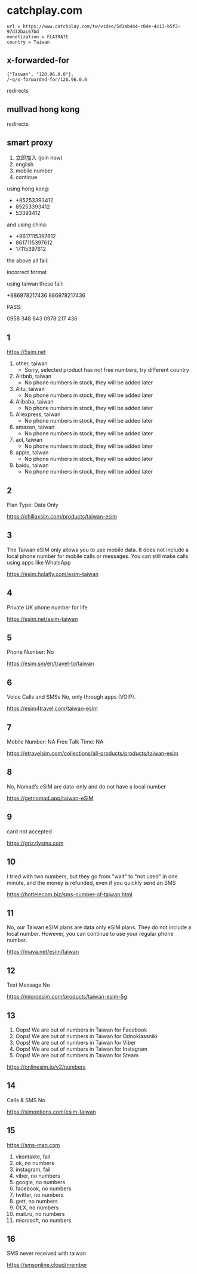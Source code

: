 # catchplay.com

~~~
url = https://www.catchplay.com/tw/video/5d1ab444-c04e-4c13-b5f3-97d32bac67bd
monetization = FLATRATE
country = Taiwan
~~~

## x-forwarded-for

~~~
{"Taiwan", "120.96.0.0"},
/~q/x-forwarded-for/120.96.0.0
~~~

redirects

## mullvad hong kong

redirects

## smart proxy

1. 立即加入 (join now)
2. english
3. mobile number
4. continue

using hong kong:

- +85253393412
- 85253393412
- 53393412

and using china:

- +8617115397612
- 8617115397612
- 17115397612

the above all fail:

incorrect format

using taiwan these fail:

+886978217436
886978217436

PASS:

0958 348 843
0978 217 436

## 1

https://5sim.net

1. other, taiwan
   - Sorry, selected product has not free numbers, try different country
2. Airbnb, taiwan
   - No phone numbers in stock, they will be added later
3. Aitu, taiwan
   - No phone numbers in stock, they will be added later
4. Alibaba, taiwan
   - No phone numbers in stock, they will be added later
5. Aliexpress, taiwan
   - No phone numbers in stock, they will be added later
6. amazon, taiwan
   - No phone numbers in stock, they will be added later
7. aol, taiwan
   - No phone numbers in stock, they will be added later
8. apple, taiwan
   - No phone numbers in stock, they will be added later
9. baidu, taiwan
   - No phone numbers in stock, they will be added later

## 2

Plan Type: 	Data Only

https://chillaxsim.com/products/taiwan-esim

## 3

The Taiwan eSIM only allows you to use mobile data. It does not include a
local phone number for mobile calls or messages. You can still make calls using
apps like WhatsApp

https://esim.holafly.com/esim-taiwan

## 4

Private UK phone number for life

https://esim.net/esim-taiwan

## 5

Phone Number: No

https://esim.sm/en/travel-to/taiwan

## 6

Voice Calls and SMSs
No, only through apps (VOIP).

https://esim4travel.com/taiwan-esim

## 7

Mobile Number: NA
Free Talk Time: NA

https://etravelsim.com/collections/all-products/products/taiwan-esim

## 8

No, Nomad’s eSIM are data-only and do not have a local number

https://getnomad.app/taiwan-eSIM

## 9

card not accepted

https://grizzlysms.com

## 10

I tried with two numbers, but they go from "wait" to "not used" in one minute,
and the money is refunded, even if you quickly send an SMS

https://hottelecom.biz/sms-number-of-taiwan.html

## 11

No, our Taiwan eSIM plans are data only eSIM plans. They do not include a local
number. However, you can continue to use your regular phone number.

https://maya.net/esim/taiwan

## 12

Text Message 	No

https://microesim.com/products/taiwan-esim-5g

## 13

1. Oops! We are out of numbers in Taiwan for Facebook
2. Oops! We are out of numbers in Taiwan for Odnoklassniki
3. Oops! We are out of numbers in Taiwan for Viber
4. Oops! We are out of numbers in Taiwan for Instagram
5. Oops! We are out of numbers in Taiwan for Steam

https://onlinesim.io/v2/numbers

## 14

Calls & SMS 	No

https://simoptions.com/esim-taiwan

## 15

https://sms-man.com

1. vkontakte, fail
2. ok, no numbers
3. instagram, fail
4. viber, no numbers
5. google, no numbers
6. facebook, no numbers
7. twitter, no numbers
8. gett, no numbers
9. OLX, no numbers
10. mail.ru, no numbers
11. microsoft, no numbers

## 16

SMS never received with taiwan

https://smsonline.cloud/member
